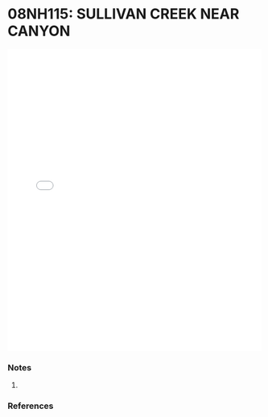 # 08NH115: SULLIVAN CREEK NEAR CANYON

<iframe src="/distribution_estimation/_static/stations/08NH115_fdc.html" width="100%" height="600" frameborder="0"></iframe>

### Notes
1. 

### References

